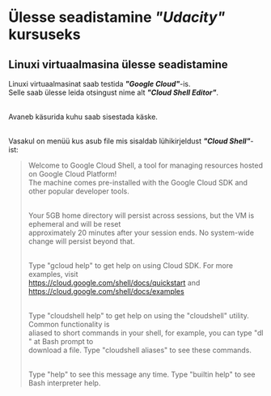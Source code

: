 # Ülesse seadistamine *"Udacity"* kursuseks


## Linuxi virtuaalmasina ülesse seadistamine

Linuxi virtuaalmasinat saab testida ***"Google Cloud"***-is.<br>
Selle saab ülesse leida otsingust nime alt ***"Cloud Shell Editor"***.<br><br>

Avaneb käsurida kuhu saab sisestada käske.<br><br>

Vasakul on menüü kus asub file mis sisaldab lühikirjeldust ***"Cloud Shell"***-ist:<br>
>Welcome to Google Cloud Shell, a tool for managing resources hosted on Google Cloud Platform!<br>
>The machine comes pre-installed with the Google Cloud SDK and other popular developer tools.<br><br>
>
>Your 5GB home directory will persist across sessions, but the VM is ephemeral and will be reset<br>
>approximately 20 minutes after your session ends. No system-wide change will persist beyond that.<br><br>
>
>Type "gcloud help" to get help on using Cloud SDK. For more examples, visit<br>
>https://cloud.google.com/shell/docs/quickstart and https://cloud.google.com/shell/docs/examples<br><br>
>
>Type "cloudshell help" to get help on using the "cloudshell" utility.  Common functionality is<br>
>aliased to short commands in your shell, for example, you can type "dl <filename>" at Bash prompt to<br>
>download a file. Type "cloudshell aliases" to see these commands.<br><br>
>
>Type "help" to see this message any time. Type "builtin help" to see Bash interpreter help.
